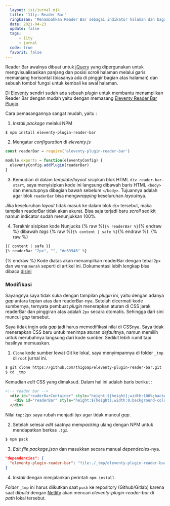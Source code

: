 ```yaml
---
  layout: isi/jurnal.njk 
  title: '11ty: Reader Bar'
  ringkasan: 'Menambahkan Reader Bar sebagai indikator halaman dan bagaimana cara memodifikasinya'
  date: 2021-04-23
  update: false
  tags:
      - 11ty
      - jurnal
  code: true
  favorit: false
---
```


Reader Bar awalnya dibuat untuk [jQuery](https://jquery.com) yang dipergunakan untuk
mengvisualisasikan panjang dan posisi *scroll* halaman melalui garis memanjang
horisontal (biasanya ada di pinggir bagian atas halaman) dan sebuah tombol
fungsi untuk kembali ke awal halaman.

Di [Eleventy](https://11ty.dev) sendiri sudah ada sebuah *plugin* untuk membantu menampilkan Reader
Bar dengan mudah yaitu dengan memasang [Eleventy Reader Bar
Plugin](https://github.com/thigoap/eleventy-plugin-reader-bar).

Cara pemasangannya sangat mudah, yaitu :
1. *Install package* melalui NPM
```bash
$ npm install eleventy-plugin-reader-bar
```
2. Mengatur *configuration* di *eleventy.js*
```javascript
const readerBar = require('eleventy-plugin-reader-bar')

module.exports = function(eleventyConfig) {
  eleventyConfig.addPlugin(readerBar)
}
```
3. Kemudian di dalam *template/layout* sisipkan blok HTML `div.reader-bar-start`, saya menyisipkan kode ini langsung dibawah baris HTML `<body>` dan menutupnya dibagian bawah sebelum `</body>`. Tujuannya adalah agar blok `readerBar` bisa meng*wrapping* keseluruhan *layout*nya.
 <p class="sidenote">Jika keseluruhan <em>layout</em> tidak masuk ke dalam blok <code>div</code> tersebut, maka tampilan readerBar tidak akan akurat. Bisa saja terjadi baru <em>scroll</em> sedikit namun indicator sudah menunjukkan 100%.</p>

4. Terakhir sisipkan kode Nunjucks {% raw %}`{% readerBar %}`{% endraw %} dibawah *tags* {% raw %}`{% content | safe %}`{% endraw %}.
{% raw %}
```javascript
{{ content | safe }}
{% readerBar "2px", "", "#e63946" %}
```
{% endraw %}
Kode diatas akan menampilkan readerBar dengan tebal `2px` dan warna `merah` seperti di artikel ini. Dokumentasi lebih lengkap bisa dibaca [disini](https://github.com/thigoap/eleventy-plugin-reader-bar)

### Modifikasi

Sayangnya saya tidak suka dengan tampilan *plugin* ini, yaitu dengan adanya *gap* antara tepian atas dan readerBar-nya. Setelah dicermati kode sumbernya, ternyata pembuat *plugin* menerapkan aturan di CSS jarak readerBar dan pinggiran atas adalah `2px` secara otomatis. Sehingga dari sini muncul *gap* tersebut.

Saya tidak ingin ada *gap* jadi harus memodifikasi nilai di CSSnya. Saya tidak menerapkan CSS baru untuk menimpa aturan *default*nya, namun memilih untuk merubahnya langsung dari kode sumber. Sedikit lebih rumit tapi hasilnya memuaskan.

1. `Clone` kode sumber lewat Git ke lokal, saya menyimpannya di folder `_tmp` di `root` jurnal ini. 
```bash
$ git clone https://github.com/thigoap/eleventy-plugin-reader-bar.git  _tmp
$ cd _tmp
```
Kemudian *edit* CSS yang dimaksud. Dalam hal ini adalah baris berikut :
```html
<!-- reader bar -->
  <div id="readerBarContainer" style="height:${height};width:100%;background-color:${bgColor};position:fixed;top:2px;left:0;z-index:100;transition:0.2s;">
    <div id="readerBar" style="height:${height};width:0;background-color:${fillColor};position:fixed;top:2px;left:0;z-index:200;transition:0.2s;"></div>
  </div>
```
Nilai `top:2px` saya rubah menjadi `0px` agar tidak muncul *gap*.

2. Setelah selesai *edit* saatnya mem*packing* ulang dengan NPM untuk mendapatkan berkas `.tgz`.
```bash
$ npm pack
```
3. *Edit file package.json* dan masukkan secara manual *dependecies*-nya.
```json
"dependencies": {
  "eleventy-plugin-reader-bar": "file:./_tmp/eleventy-plugin-reader-bar-0.2.0.tgz"
}
```
4. *Install* dengan menjalankan perintah `npm install`.

*Folder* `_tmp` ini harus diikutkan saat `push` ke repository (Github/Gitlab) karena saat di*build* dengan [Netlify](https://netlify.com) akan mencari *eleventy-plugin-reader-bar* di *path* lokal tersebut.